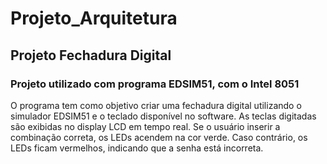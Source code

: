# Projeto_Arquitetura

## Projeto Fechadura Digital
### Projeto utilizado com programa EDSIM51, com o Intel 8051

O programa tem como objetivo criar uma fechadura digital utilizando o simulador EDSIM51 e o teclado disponível no software. As teclas digitadas são exibidas no display LCD em tempo real. Se o usuário inserir a combinação correta, os LEDs acendem na cor verde. Caso contrário, os LEDs ficam vermelhos, indicando que a senha está incorreta.

